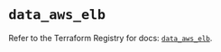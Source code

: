 # `data_aws_elb`

Refer to the Terraform Registry for docs: [`data_aws_elb`](https://registry.terraform.io/providers/hashicorp/aws/6.6.0/docs/data-sources/elb).
